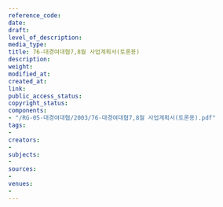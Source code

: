 ```yaml
---
reference_code: 
date: 
draft: 
level_of_description: 
media_type: 
title: 76-대경여대협7,8월 사업계획서(토론용)
description: 
weight: 
modified_at: 
created_at: 
link: 
public_access_status: 
copyright_status: 
components:
- "/RG-05-대경여대협/2003/76-대경여대협7,8월 사업계획서(토론용).pdf"
tags:
- 
creators:
- 
subjects:
- 
sources:
- 
venues:
- 
---
```

